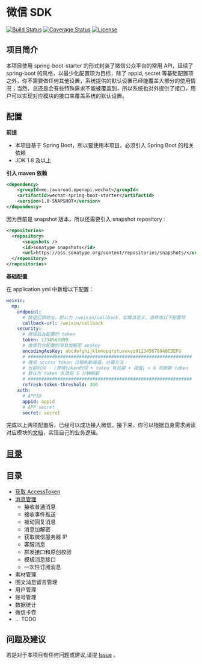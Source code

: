 # 微信 SDK
[![Build Status](https://www.travis-ci.org/heyuxian/weixin-sdk.svg?branch=master)](https://www.travis-ci.org/heyuxian/weixin-sdk)
[![Coverage Status](https://coveralls.io/repos/github/heyuxian/weixin-sdk/badge.svg?branch=master)](https://coveralls.io/github/heyuxian/weixin-sdk?branch=master)
[![License](https://img.shields.io/badge/License-Apache%202.0-blue.svg)](https://opensource.org/licenses/Apache-2.0)

## 项目简介

本项目使用 spring-boot-starter 的形式封装了微信公众平台的常用 API，延续了 spring-boot 的风格，以最少化配置项为目标，除了 appid, secret 等基础配置项之外，你不需要做任何其他设置，系统提供的默认设置已经能覆盖大部分的使用情况；当然，总还是会有些特殊需求不能被覆盖到，所以系统也对外提供了接口，用户可以实现对应模块的接口来覆盖系统的默认设置。

## 配置

**前提**

- 本项目基于 Spring Boot，所以要使用本项目，必须引入 Spring Boot 的相关依赖
- JDK 1.8 及以上

**引入 maven 依赖**

```xml
<dependency>
	<groupId>me.javaroad.openapi.wechat</groupId>
	<artifactId>wechat-spring-boot-starter</artifactId>
	<version>1.0-SNAPSHOT</version>
</dependency>
```

因为目前是 snapshot 版本，所以还需要引入 snapshot repository :

```xml
<repositories>
  <repository>
      <snapshots />
      <id>sonatype snapshots</id>
      <url>https://oss.sonatype.org/content/repositories/snapshots/</url>
  </repository>
</repositories>
```

**基础配置**

在 application.yml 中新增以下配置：

```yaml
weixin:
  mp:
    endpoint:
      # 微信回调地址，默认为 /weixin/callback，如需自定义，请修改以下配置项
      callback-url: /weixin/callback
    security:
      # 微信后台配置的 token
      token: 1234567890
      # 微信后台配置的消息加解密 aeskey
      encodingAesKey: abcdefghijklmnopqrstuvwxyz0123456789ABCDEFG
      # #############################################################
      # 微信 access token 过期刷新阈值，计算方法：
      # 当前时间 - (获得token时间 + token 有效期 + 阈值) < 0 则刷新 token
      # 默认为 token 失效前 5 分钟刷新
      # #############################################################
      refresh-token-threshold: 300
    auth:
      # APPID
      appid: appid
      # APP secret
      secret: secret
```

完成以上两项配置后，已经可以成功接入微信。接下来，你可以根据自身需求阅读对应模块的[文档](https://github.com/heyuxian/weixin-sdk/wiki)，实现自己的业务逻辑。

## [目录](https://github.com/heyuxian/weixin-sdk/wiki)

## 目录

- [获取 AccessToken](https://github.com/heyuxian/weixin-sdk/wiki/%E8%8E%B7%E5%8F%96-AccessToken)
- [消息管理](https://github.com/heyuxian/weixin-sdk/wiki/%E6%B6%88%E6%81%AF%E7%AE%A1%E7%90%86)
  - 接收普通消息
  - 接收事件推送
  - 被动回复消息
  - 消息加解密
  - 获取微信服务器 IP
  - 客服消息
  - 群发接口和原创校验
  - 模板消息接口
  - 一次性订阅消息
- 素材管理
- 图文消息留言管理
- 用户管理
- 账号管理
- 数据统计
- 微信卡卷
- ... TODO


## 问题及建议

若是对于本项目有任何问题或建议,请提 [Issue](https://github.com/heyuxian/weixin-sdk/issues/new) 。
